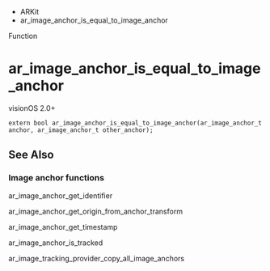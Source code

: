 

- ARKit
-  ar_image_anchor_is_equal_to_image_anchor 

Function

# ar_image_anchor_is_equal_to_image_anchor

visionOS 2.0+

``` source
extern bool ar_image_anchor_is_equal_to_image_anchor(ar_image_anchor_t anchor, ar_image_anchor_t other_anchor);
```

## See Also

### Image anchor functions

ar_image_anchor_get_identifier

ar_image_anchor_get_origin_from_anchor_transform

ar_image_anchor_get_timestamp

ar_image_anchor_is_tracked

ar_image_tracking_provider_copy_all_image_anchors

